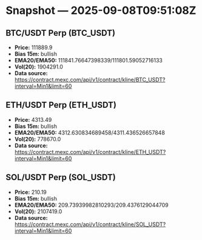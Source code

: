 # Snapshot — 2025-09-08T09:51:08Z

## BTC/USDT Perp (BTC_USDT)
- **Price:** 111889.9
- **Bias 15m:** bullish
- **EMA20/EMA50:** 111841.76647398339/111801.59052716133
- **Vol(20):** 1904291.0
- **Data source:** https://contract.mexc.com/api/v1/contract/kline/BTC_USDT?interval=Min1&limit=60

## ETH/USDT Perp (ETH_USDT)
- **Price:** 4313.49
- **Bias 15m:** bullish
- **EMA20/EMA50:** 4312.630834689458/4311.436526657848
- **Vol(20):** 778670.0
- **Data source:** https://contract.mexc.com/api/v1/contract/kline/ETH_USDT?interval=Min1&limit=60

## SOL/USDT Perp (SOL_USDT)
- **Price:** 210.19
- **Bias 15m:** bullish
- **EMA20/EMA50:** 209.73939982810293/209.4376129044709
- **Vol(20):** 2107419.0
- **Data source:** https://contract.mexc.com/api/v1/contract/kline/SOL_USDT?interval=Min1&limit=60

